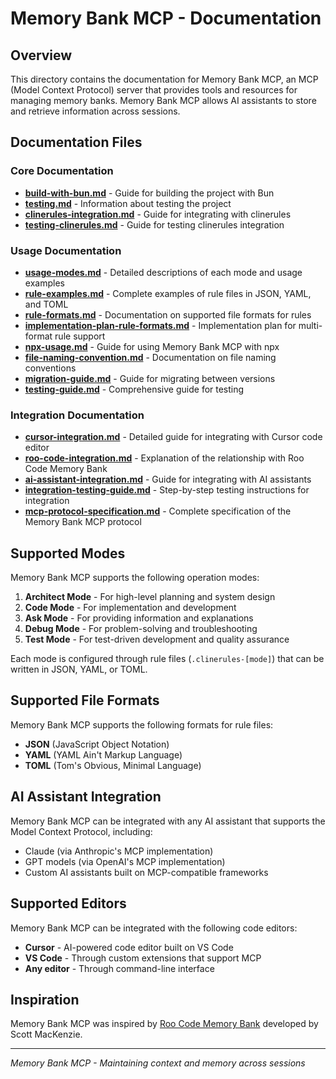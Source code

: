 # Memory Bank MCP - Documentation

## Overview

This directory contains the documentation for Memory Bank MCP, an MCP (Model Context Protocol) server that provides tools and resources for managing memory banks. Memory Bank MCP allows AI assistants to store and retrieve information across sessions.

## Documentation Files

### Core Documentation

- [**build-with-bun.md**](./build-with-bun.md) - Guide for building the project with Bun
- [**testing.md**](./testing.md) - Information about testing the project
- [**clinerules-integration.md**](./clinerules-integration.md) - Guide for integrating with clinerules
- [**testing-clinerules.md**](./testing-clinerules.md) - Guide for testing clinerules integration

### Usage Documentation

- [**usage-modes.md**](./usage-modes.md) - Detailed descriptions of each mode and usage examples
- [**rule-examples.md**](./rule-examples.md) - Complete examples of rule files in JSON, YAML, and TOML
- [**rule-formats.md**](./rule-formats.md) - Documentation on supported file formats for rules
- [**implementation-plan-rule-formats.md**](./implementation-plan-rule-formats.md) - Implementation plan for multi-format rule support
- [**npx-usage.md**](./npx-usage.md) - Guide for using Memory Bank MCP with npx
- [**file-naming-convention.md**](./file-naming-convention.md) - Documentation on file naming conventions
- [**migration-guide.md**](./migration-guide.md) - Guide for migrating between versions
- [**testing-guide.md**](./testing-guide.md) - Comprehensive guide for testing

### Integration Documentation

- [**cursor-integration.md**](./cursor-integration.md) - Detailed guide for integrating with Cursor code editor
- [**roo-code-integration.md**](./roo-code-integration.md) - Explanation of the relationship with Roo Code Memory Bank
- [**ai-assistant-integration.md**](./ai-assistant-integration.md) - Guide for integrating with AI assistants
- [**integration-testing-guide.md**](./integration-testing-guide.md) - Step-by-step testing instructions for integration
- [**mcp-protocol-specification.md**](./mcp-protocol-specification.md) - Complete specification of the Memory Bank MCP protocol

## Supported Modes

Memory Bank MCP supports the following operation modes:

1. **Architect Mode** - For high-level planning and system design
2. **Code Mode** - For implementation and development
3. **Ask Mode** - For providing information and explanations
4. **Debug Mode** - For problem-solving and troubleshooting
5. **Test Mode** - For test-driven development and quality assurance

Each mode is configured through rule files (`.clinerules-[mode]`) that can be written in JSON, YAML, or TOML.

## Supported File Formats

Memory Bank MCP supports the following formats for rule files:

- **JSON** (JavaScript Object Notation)
- **YAML** (YAML Ain't Markup Language)
- **TOML** (Tom's Obvious, Minimal Language)

## AI Assistant Integration

Memory Bank MCP can be integrated with any AI assistant that supports the Model Context Protocol, including:

- Claude (via Anthropic's MCP implementation)
- GPT models (via OpenAI's MCP implementation)
- Custom AI assistants built on MCP-compatible frameworks

## Supported Editors

Memory Bank MCP can be integrated with the following code editors:

- **Cursor** - AI-powered code editor built on VS Code
- **VS Code** - Through custom extensions that support MCP
- **Any editor** - Through command-line interface

## Inspiration

Memory Bank MCP was inspired by [Roo Code Memory Bank](https://github.com/GreatScottyMac/roo-code-memory-bank) developed by Scott MacKenzie.

---

_Memory Bank MCP - Maintaining context and memory across sessions_
